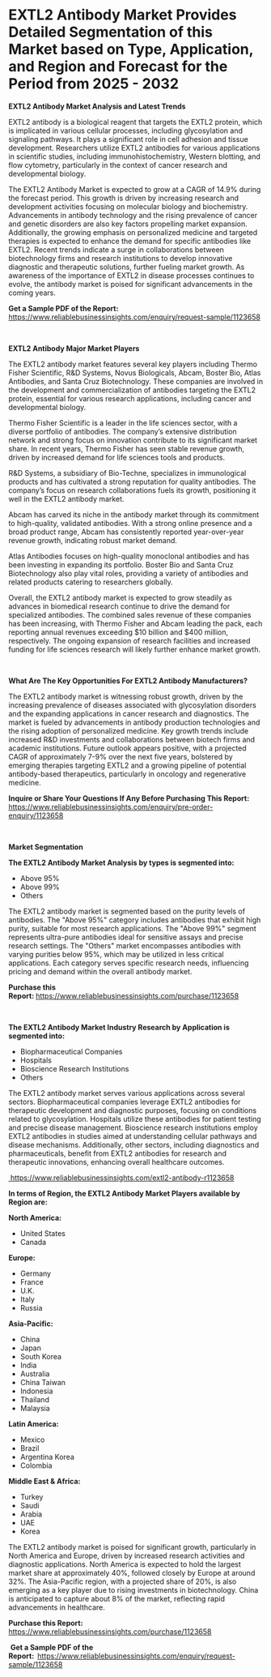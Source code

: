 <p><h1>EXTL2 Antibody Market Provides Detailed Segmentation of this Market based on Type, Application, and Region and Forecast for the Period from 2025 - 2032</h1></p><p><strong>EXTL2 Antibody Market Analysis and Latest Trends</strong></p>
<p><p>EXTL2 antibody is a biological reagent that targets the EXTL2 protein, which is implicated in various cellular processes, including glycosylation and signaling pathways. It plays a significant role in cell adhesion and tissue development. Researchers utilize EXTL2 antibodies for various applications in scientific studies, including immunohistochemistry, Western blotting, and flow cytometry, particularly in the context of cancer research and developmental biology.</p><p>The EXTL2 Antibody Market is expected to grow at a CAGR of 14.9% during the forecast period. This growth is driven by increasing research and development activities focusing on molecular biology and biochemistry. Advancements in antibody technology and the rising prevalence of cancer and genetic disorders are also key factors propelling market expansion. Additionally, the growing emphasis on personalized medicine and targeted therapies is expected to enhance the demand for specific antibodies like EXTL2. Recent trends indicate a surge in collaborations between biotechnology firms and research institutions to develop innovative diagnostic and therapeutic solutions, further fueling market growth. As awareness of the importance of EXTL2 in disease processes continues to evolve, the antibody market is poised for significant advancements in the coming years.</p></p>
<p><strong>Get a Sample PDF of the Report:&nbsp;</strong> <a href="https://www.reliablebusinessinsights.com/enquiry/request-sample/1123658?utm_campaign=3385&utm_medium=2&utm_source=Github&utm_content=ia&utm_term=13042025&utm_id=extl2-antibody">https://www.reliablebusinessinsights.com/enquiry/request-sample/1123658</a></p>
<p>&nbsp;</p>
<p><strong>EXTL2 Antibody Major Market Players</strong></p>
<p><p>The EXTL2 antibody market features several key players including Thermo Fisher Scientific, R&D Systems, Novus Biologicals, Abcam, Boster Bio, Atlas Antibodies, and Santa Cruz Biotechnology. These companies are involved in the development and commercialization of antibodies targeting the EXTL2 protein, essential for various research applications, including cancer and developmental biology.</p><p>Thermo Fisher Scientific is a leader in the life sciences sector, with a diverse portfolio of antibodies. The company’s extensive distribution network and strong focus on innovation contribute to its significant market share. In recent years, Thermo Fisher has seen stable revenue growth, driven by increased demand for life sciences tools and products.</p><p>R&D Systems, a subsidiary of Bio-Techne, specializes in immunological products and has cultivated a strong reputation for quality antibodies. The company’s focus on research collaborations fuels its growth, positioning it well in the EXTL2 antibody market.</p><p>Abcam has carved its niche in the antibody market through its commitment to high-quality, validated antibodies. With a strong online presence and a broad product range, Abcam has consistently reported year-over-year revenue growth, indicating robust market demand.</p><p>Atlas Antibodies focuses on high-quality monoclonal antibodies and has been investing in expanding its portfolio. Boster Bio and Santa Cruz Biotechnology also play vital roles, providing a variety of antibodies and related products catering to researchers globally.</p><p>Overall, the EXTL2 antibody market is expected to grow steadily as advances in biomedical research continue to drive the demand for specialized antibodies. The combined sales revenue of these companies has been increasing, with Thermo Fisher and Abcam leading the pack, each reporting annual revenues exceeding $10 billion and $400 million, respectively. The ongoing expansion of research facilities and increased funding for life sciences research will likely further enhance market growth.</p></p>
<p>&nbsp;</p>
<p><strong>What Are The Key Opportunities For EXTL2 Antibody Manufacturers?</strong></p>
<p><p>The EXTL2 antibody market is witnessing robust growth, driven by the increasing prevalence of diseases associated with glycosylation disorders and the expanding applications in cancer research and diagnostics. The market is fueled by advancements in antibody production technologies and the rising adoption of personalized medicine. Key growth trends include increased R&D investments and collaborations between biotech firms and academic institutions. Future outlook appears positive, with a projected CAGR of approximately 7-9% over the next five years, bolstered by emerging therapies targeting EXTL2 and a growing pipeline of potential antibody-based therapeutics, particularly in oncology and regenerative medicine.</p></p>
<p><strong>Inquire or Share Your Questions If Any Before Purchasing This Report:</strong> <a href="https://www.reliablebusinessinsights.com/enquiry/pre-order-enquiry/1123658?utm_campaign=3385&utm_medium=2&utm_source=Github&utm_content=ia&utm_term=13042025&utm_id=extl2-antibody">https://www.reliablebusinessinsights.com/enquiry/pre-order-enquiry/1123658</a></p>
<p>&nbsp;</p>
<p><strong>Market Segmentation</strong></p>
<p><strong>The EXTL2 Antibody Market Analysis by types is segmented into:</strong></p>
<p><ul><li>Above 95%</li><li>Above 99%</li><li>Others</li></ul></p>
<p><p>The EXTL2 antibody market is segmented based on the purity levels of antibodies. The "Above 95%" category includes antibodies that exhibit high purity, suitable for most research applications. The "Above 99%" segment represents ultra-pure antibodies ideal for sensitive assays and precise research settings. The "Others" market encompasses antibodies with varying purities below 95%, which may be utilized in less critical applications. Each category serves specific research needs, influencing pricing and demand within the overall antibody market.</p></p>
<p><strong>Purchase this Report:&nbsp;</strong><a href="https://www.reliablebusinessinsights.com/purchase/1123658?utm_campaign=3385&utm_medium=2&utm_source=Github&utm_content=ia&utm_term=13042025&utm_id=extl2-antibody">https://www.reliablebusinessinsights.com/purchase/1123658</a></p>
<p>&nbsp;</p>
<p><strong>The EXTL2 Antibody Market Industry Research by Application is segmented into:</strong></p>
<p><ul><li>Biopharmaceutical Companies</li><li>Hospitals</li><li>Bioscience Research Institutions</li><li>Others</li></ul></p>
<p><p>The EXTL2 antibody market serves various applications across several sectors. Biopharmaceutical companies leverage EXTL2 antibodies for therapeutic development and diagnostic purposes, focusing on conditions related to glycosylation. Hospitals utilize these antibodies for patient testing and precise disease management. Bioscience research institutions employ EXTL2 antibodies in studies aimed at understanding cellular pathways and disease mechanisms. Additionally, other sectors, including diagnostics and pharmaceuticals, benefit from EXTL2 antibodies for research and therapeutic innovations, enhancing overall healthcare outcomes.</p></p>
<p><a href="https://www.reliablebusinessinsights.com/extl2-antibody-r1123658?utm_campaign=3385&utm_medium=2&utm_source=Github&utm_content=ia&utm_term=13042025&utm_id=extl2-antibody">&nbsp;https://www.reliablebusinessinsights.com/extl2-antibody-r1123658</a></p>
<p><strong>In terms of Region, the EXTL2 Antibody Market Players available by Region are:</strong></p>
<p>
    <p> <strong> North America: </strong>
        <ul>
            <li>United States</li>
            <li>Canada</li>
        </ul>
        </p> 
    <p> <strong> Europe: </strong>
        <ul>
            <li>Germany</li>
            <li>France</li>
            <li>U.K.</li>
            <li>Italy</li>
            <li>Russia</li>
        </ul>
        </p> 
    <p> <strong> Asia-Pacific: </strong>
        <ul>
            <li>China</li>
            <li>Japan</li>
            <li>South Korea</li>
            <li>India</li>
            <li>Australia</li>
            <li>China Taiwan</li>
            <li>Indonesia</li>
            <li>Thailand</li>
            <li>Malaysia</li>
        </ul>
        </p> 
    <p> <strong> Latin America: </strong>
        <ul>
            <li>Mexico</li>
            <li>Brazil</li>
            <li>Argentina Korea</li>
            <li>Colombia</li>
        </ul>
        </p> 
    <p> <strong> Middle East & Africa: </strong>
        <ul>
            <li>Turkey</li>
            <li>Saudi</li>
            <li>Arabia</li>
            <li>UAE</li>
            <li>Korea</li>
        </ul>
    </p>
    </p>
<p><p>The EXTL2 antibody market is poised for significant growth, particularly in North America and Europe, driven by increased research activities and diagnostic applications. North America is expected to hold the largest market share at approximately 40%, followed closely by Europe at around 32%. The Asia-Pacific region, with a projected share of 20%, is also emerging as a key player due to rising investments in biotechnology. China is anticipated to capture about 8% of the market, reflecting rapid advancements in healthcare.</p></p>
<p><strong>Purchase this Report: </strong><a href="https://www.reliablebusinessinsights.com/purchase/1123658?utm_campaign=3385&utm_medium=2&utm_source=Github&utm_content=ia&utm_term=13042025&utm_id=extl2-antibody">https://www.reliablebusinessinsights.com/purchase/1123658</a></p>
<p>&nbsp;<strong>Get a Sample PDF of the Report:&nbsp;&nbsp;</strong><a href="https://www.reliablebusinessinsights.com/enquiry/request-sample/1123658?utm_campaign=3385&utm_medium=2&utm_source=Github&utm_content=ia&utm_term=13042025&utm_id=extl2-antibody">https://www.reliablebusinessinsights.com/enquiry/request-sample/1123658</a></p>
<p><strong></strong></p>
<p><p></p><p></p><p></p></p>